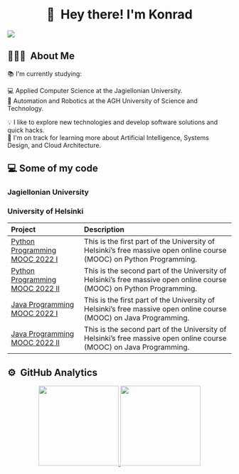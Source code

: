 <h1 align="center"> 👋 &nbsp;Hey there! I'm Konrad </h1>

[![](https://visitcount.itsvg.in/api?id=P4r1nc3&label=Profile%20Views&color=12&icon=0&pretty=true)](https://visitcount.itsvg.in)

## 👨🏻‍💻 &nbsp;About Me
📚 I'm currently studying:

   💻 Applied Computer Science at the Jagiellonian University.\
   🦾 Automation and Robotics at the AGH University of Science and Technology.
          
💡 I like to explore new technologies and develop software solutions and quick hacks.\
🌱 I'm on track for learning more about Artificial Intelligence, Systems Design, and Cloud Architecture.

## 💻 Some of my code
### Jagiellonian University


### University of Helsinki

|**Project**|**Description**|
|:----------|:----|
| [Python Programming MOOC 2022 I](https://github.com/P4r1nc3/Python_Programming_MOOC_2022_I) | This is the first part of the University of Helsinki’s free massive open online course (MOOC) on Python Programming. |
| [Python Programming MOOC 2022 II](https://github.com/P4r1nc3/Python_Programming_MOOC_2022_II) | This is the second part of the University of Helsinki’s free massive open online course (MOOC) on Python Programming. |
| [Java Programming MOOC 2022 I](https://github.com/P4r1nc3/Java_Programming_MOOC_2022_II) | This is the first part of the University of Helsinki’s free massive open online course (MOOC) on Java Programming. |
| [Java Programming MOOC 2022 II](https://github.com/P4r1nc3/Java_Programming_MOOC_2022_II) | This is the second part of the University of Helsinki’s free massive open online course (MOOC) on Java Programming. |

## ⚙️ &nbsp;GitHub Analytics
<p align="center">
<a href="https://github.com/P4r1nc3">
  <img height="180em" src="https://github-readme-stats-eight-theta.vercel.app/api?username=P4r1nc3&show_icons=true&theme=algolia&include_all_commits=true&count_private=true"/>
  <img height="180em" src="https://github-readme-stats-eight-theta.vercel.app/api/top-langs/?username=P4r1nc3&layout=compact&langs_count=8&theme=algolia"/>
</a>
</p>
